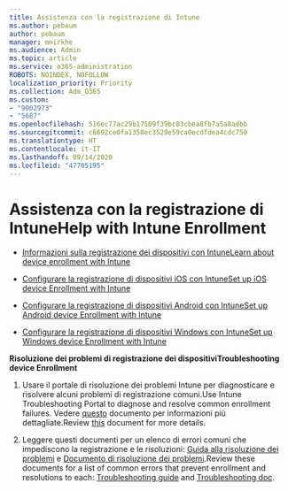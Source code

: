 ```yaml
---
title: Assistenza con la registrazione di Intune
ms.author: pebaum
author: pebaum
manager: mnirkhe
ms.audience: Admin
ms.topic: article
ms.service: o365-administration
ROBOTS: NOINDEX, NOFOLLOW
localization_priority: Priority
ms.collection: Adm_O365
ms.custom:
- "9002973"
- "5687"
ms.openlocfilehash: 516ec77ac29b17509f39bc03cbea8fb7a5a8adbb
ms.sourcegitcommit: c6692ce0fa1358ec3529e59ca0ecdfdea4cdc759
ms.translationtype: HT
ms.contentlocale: it-IT
ms.lasthandoff: 09/14/2020
ms.locfileid: "47705195"
---
```

# <a name="help-with-intune-enrollment"></a><span data-ttu-id="2eac0-102">Assistenza con la registrazione di Intune</span><span class="sxs-lookup"><span data-stu-id="2eac0-102">Help with Intune Enrollment</span></span>


- [<span data-ttu-id="2eac0-103">Informazioni sulla registrazione dei dispositivi con Intune</span><span class="sxs-lookup"><span data-stu-id="2eac0-103">Learn about device enrollment with Intune</span></span>](https://docs.microsoft.com/intune/device-enrollment)

- [<span data-ttu-id="2eac0-104">Configurare la registrazione di dispositivi iOS con Intune</span><span class="sxs-lookup"><span data-stu-id="2eac0-104">Set up iOS device Enrollment with Intune</span></span>](https://docs.microsoft.com/intune/ios-enroll)

- [<span data-ttu-id="2eac0-105">Configurare la registrazione di dispositivi Android con Intune</span><span class="sxs-lookup"><span data-stu-id="2eac0-105">Set up Android device Enrollment with Intune</span></span>](https://docs.microsoft.com/intune/android-enroll)

- [<span data-ttu-id="2eac0-106">Configurare la registrazione di dispositivi Windows con Intune</span><span class="sxs-lookup"><span data-stu-id="2eac0-106">Set up Windows device Enrollment with Intune</span></span>](https://docs.microsoft.com/intune/windows-enroll)

<span data-ttu-id="2eac0-107">**Risoluzione dei problemi di registrazione dei dispositivi**</span><span class="sxs-lookup"><span data-stu-id="2eac0-107">**Troubleshooting device Enrollment**</span></span>

1. <span data-ttu-id="2eac0-108">Usare il portale di risoluzione dei problemi Intune per diagnosticare e risolvere alcuni problemi di registrazione comuni.</span><span class="sxs-lookup"><span data-stu-id="2eac0-108">Use Intune Troubleshooting Portal to diagnose and resolve common enrollment failures.</span></span> <span data-ttu-id="2eac0-109">Vedere [questo](https://docs.microsoft.com/intune/help-desk-operators) documento per informazioni più dettagliate.</span><span class="sxs-lookup"><span data-stu-id="2eac0-109">Review [this](https://docs.microsoft.com/intune/help-desk-operators) document for more details.</span></span>

2. <span data-ttu-id="2eac0-110">Leggere questi documenti per un elenco di errori comuni che impediscono la registrazione e le risoluzioni: [Guida alla risoluzione dei problemi](https://support.microsoft.com/help/4469913/troubleshooting-windows-device-enrollment-problems-in-microsoft-intune) e [Documento di risoluzione dei problemi](https://docs.microsoft.com/intune/troubleshoot-device-enrollment-in-intune).</span><span class="sxs-lookup"><span data-stu-id="2eac0-110">Review these documents for a list of common errors that prevent enrollment and resolutions to each: [Troubleshooting guide](https://support.microsoft.com/help/4469913/troubleshooting-windows-device-enrollment-problems-in-microsoft-intune) and [Troubleshooting doc](https://docs.microsoft.com/intune/troubleshoot-device-enrollment-in-intune).</span></span>